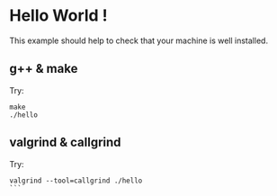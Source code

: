 
# Hello World !

This example should help to check that your machine is well installed.

## g++ & make

Try:
````
make
./hello
````

## valgrind & callgrind

Try:
````
valgrind --tool=callgrind ./hello
```